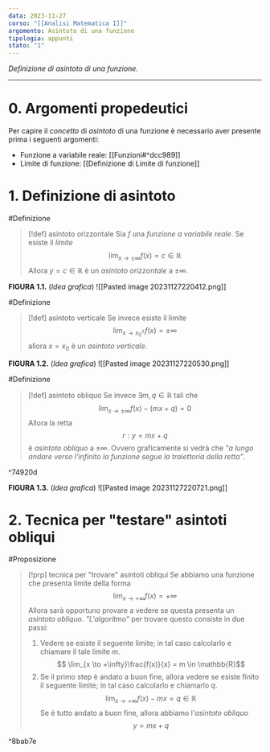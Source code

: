 ```yaml
---
data: 2023-11-27
corso: "[[Analisi Matematica I]]"
argomento: Asintoto di una funzione
tipologia: appunti
stato: "1"
---
```

*Definizione di asintoto di una funzione.*
- - -
# 0. Argomenti propedeutici
Per capire il *concetto* di *asintoto* di una funzione è necessario aver presente prima i seguenti argomenti:
- Funzione a variabile reale: [[Funzioni#^dcc989]]
- Limite di funzione: [[Definizione di Limite di funzione]]
# 1. Definizione di asintoto
#Definizione 
> [!def] asintoto orizzontale
> Sia $f$ una *funzione a variabile reale*.
> Se esiste il *limite* 
> $$\lim_{x \to \pm \infty}f(x) = c \in \mathbb{R} $$
> Allora $y = c \in \mathbb{R}$ è un *asintoto orizzontale* a $\pm \infty$.

**FIGURA 1.1.** (*Idea grafica*)
![[Pasted image 20231127220412.png]]

#Definizione 
> [!def] asintoto verticale
> Se invece esiste il limite
> $$\lim_{x \to x_0^{\pm}} f(x) = \pm \infty $$
> allora $x = x_0$ è un *asintoto verticale*.

**FIGURA 1.2.** (*Idea grafica*)
![[Pasted image 20231127220530.png]]

#Definizione 
> [!def] asintoto obliquo
> Se invece $\exists m, q \in \mathbb{R}$ tali che
> $$\lim_{x \to \pm \infty} f(x) - (mx + q) = 0 $$
> Allora la retta
> $$r: y = mx+q $$
> è *asintoto obliquo* a $\pm \infty$.
> Ovvero graficamente si vedrà che *"a lungo andare verso l'infinito la funzione segue la traiettoria della retta"*.

^74920d

**FIGURA 1.3.** (*Idea grafica*)
![[Pasted image 20231127220721.png]]
# 2. Tecnica per "testare" asintoti obliqui
#Proposizione 
> [!prp] tecnica per "trovare" asintoti obliqui
> Se abbiamo una funzione che presenta limite della forma
> $$\lim_{x \to + \infty}f(x) = + \infty$$
> Allora sarà opportuno provare a vedere se questa presenta un *asintoto obliquo*.
> *"L'algoritmo"* per trovare questo consiste in due passi:
> 1. Vedere se esiste il seguente limite; in tal caso calcolarlo e chiamare il tale limite $m$.
>    $$ \lim_{x \to +\infty}\frac{f(x)}{x} = m \in \mathbb{R}$$
> 2. Se il primo step è andato a buon fine, allora vedere se esiste finito il seguente limite; in tal caso calcolarlo e chiamarlo $q$.
>    $$\lim_{x \to +\infty}f(x)-mx = q \in \mathbb{R} $$
> Se è tutto andato a buon fine, allora abbiamo l'*asintoto obliquo*
> $$ y = mx + q$$

^8bab7e

